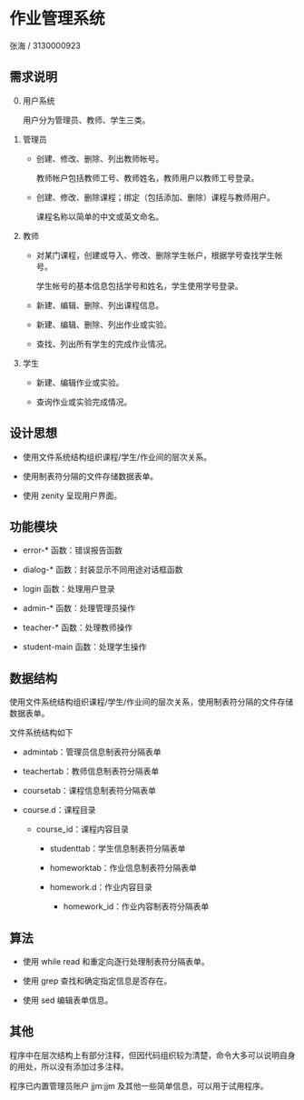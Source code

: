 # 作业管理系统

张海 / 3130000923

## 需求说明

0. 用户系统

    用户分为管理员、教师、学生三类。

1. 管理员

    - 创建、修改、删除、列出教师帐号。

        教师帐户包括教师工号、教师姓名，教师用户以教师工号登录。

    - 创建、修改、删除课程；绑定（包括添加、删除）课程与教师用户。

        课程名称以简单的中文或英文命名。

2. 教师

    - 对某门课程，创建或导入、修改、删除学生帐户，根据学号查找学生帐号。

        学生帐号的基本信息包括学号和姓名，学生使用学号登录。

    - 新建、编辑、删除、列出课程信息。

    - 新建、编辑、删除、列出作业或实验。

    - 查找、列出所有学生的完成作业情况。

3. 学生

    - 新建、编辑作业或实验。

    - 查询作业或实验完成情况。

## 设计思想

- 使用文件系统结构组织课程/学生/作业间的层次关系。

- 使用制表符分隔的文件存储数据表单。

- 使用 zenity 呈现用户界面。

## 功能模块

- error-* 函数：错误报告函数

- dialog-* 函数：封装显示不同用途对话框函数

- login 函数：处理用户登录

- admin-* 函数：处理管理员操作

- teacher-* 函数：处理教师操作

- student-main 函数：处理学生操作

## 数据结构

使用文件系统结构组织课程/学生/作业间的层次关系，使用制表符分隔的文件存储数据表单。

文件系统结构如下

- admintab：管理员信息制表符分隔表单

- teachertab：教师信息制表符分隔表单

- coursetab：课程信息制表符分隔表单

- course.d：课程目录

    - course_id：课程内容目录

        - studenttab：学生信息制表符分隔表单

        - homeworktab：作业信息制表符分隔表单

        - homework.d：作业内容目录

            - homework_id：作业内容制表符分隔表单

## 算法

- 使用 while read 和重定向逐行处理制表符分隔表单。

- 使用 grep 查找和确定指定信息是否存在。

- 使用 sed 编辑表单信息。

## 其他

程序中在层次结构上有部分注释，但因代码组织较为清楚，命令大多可以说明自身的用处，所以没有添加过多注释。

程序已内置管理员账户 jjm:jjm 及其他一些简单信息，可以用于试用程序。
